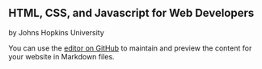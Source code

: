 ## HTML, CSS, and Javascript for Web Developers
by Johns Hopkins University



You can use the [editor on GitHub](https://www.coursera.org/learn/html-css-javascript-for-web-developers/home/welcome) to maintain and preview the content for your website in Markdown files.
